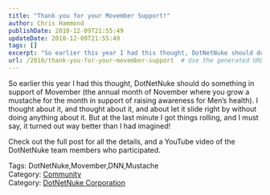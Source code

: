 ```yaml
---
title: "Thank you for your Movember Support!"
author: Chris Hammond
publishDate: 2010-12-09T21:55:49
updateDate: 2010-12-09T21:55:49
tags: []
excerpt: "So earlier this year I had this thought, DotNetNuke should do something in support of Movember (the annual month of November where you grow a mustache for the month in support of raising awareness for Men’s health). I thought about it, and thought about it, and about let it slide right by without doing anything about it. But at the last minute I got things rolling, and I must say, it turned out way better than I had imagined!  Check out the full post for all the details, and a YouTube video of the DotNetNuke team members who participated.  Tags: DotNetNuke,Movember,DNN,MustacheCategory: CommunityCategory: DotNetNuke Corporation"
url: /2010/thank-you-for-your-movember-support  # Use the generated URL with year
---
```

<p>So earlier this year I had this thought, DotNetNuke should do something in support of Movember (the annual month of November where you grow a mustache for the month in support of raising awareness for Men’s health). I thought about it, and thought about it, and about let it slide right by without doing anything about it. But at the last minute I got things rolling, and I must say, it turned out way better than I had imagined!</p>  <p>Check out the full post for all the details, and a YouTube video of the DotNetNuke team members who participated.</p>  <div class="tags">Tags: DotNetNuke,Movember,DNN,Mustache</div><div class="category">Category: <a href=https://www.dotnetnuke.com/Resources/Blogs/tabid/825/CatID/16/Default.aspx>Community</a></div><div class="category">Category: <a href=https://www.dotnetnuke.com/Resources/Blogs/tabid/825/CatID/15/Default.aspx>DotNetNuke Corporation</a></div><img src="https://feeds.feedburner.com/~r/dnndaily/~4/ZsFGkGH9Ido" height="1" width="1"/>
